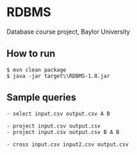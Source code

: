 # RDBMS

Database course project, Baylor University

## How to run

```shell
$ mvn clean package
$ java -jar target\\RDBMS-1.0.jar
```

## Sample queries

```
- select input.csv output.csv A B

- project input.csv output.csv
- project input.csv output.csv B A B

- cross input.csv input2.csv output.csv
```
